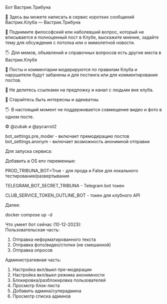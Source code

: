 Бот Вастрик.Трибуна

📨 Здесь вы можете написать в сервис коротких сообщений Вастрик.Клуба — Вастрик.Трибуна  

📝 Поднимите философский или наболевший вопрос, который не вписывается в полноценный пост в Клубе, выскажите мнение, задайте тему для обсуждения с потолка или о мимолетной новости.  

🖐️ Для мемов, объявлений и справочных вопросов есть другие места в Вастрик.Клубе  

👮 Посты и комментарии модерируются по правилам Клуба и нарушители будут забанены и для постинга или для комментирования постов.  

🚫 Не делитесь ссылками на предложку и канал с людьми вне клуба.   

💎 Старайтесь быть интересны и адекватны.  

🖐 В настоящий момент не поддерживается совмещение видео и фото в одном посте.  


©️ @zubak и @pycarrot2

bot_settings.pre_moder - включает премодерацию постов
bot_settings.anonym - включает возможность анонимной отправки

Для запуска сервиса:  

Добавить в OS env переменные:  

PROD_TRIBUNA_BOT=True - для прода и False для локального тестирования/развертывания  

TELEGRAM_BOT_SECRET_TRIBUNA - Telegram bot токен  

CLUB_SERVICE_TOKEN_OUTLINE_BOT - токен для клубного API  

Далее:  

docker compose up -d

Что умеет бот сейчас (10-12-2023):  
Пользовательская часть:
1. Отправка неформатированного текста
2. Отправка фото/видео/стопки (не смешанной)
3. Отправка опросов
   
Административная часть:  
1. Настройка вкл/выкл пре-модерации
2. Настройка вкл/выкл режима анонимности
3. Блокировка/разблокировка пользователей
4. Просмотр блок-листа
5. Добавить админа/суперадмина
6. Просмотр списка админов
